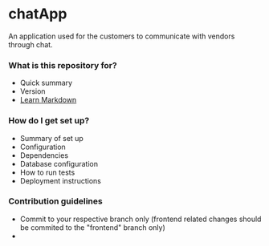 # chatApp
An application used for the customers to communicate with vendors through chat.

### What is this repository for? ###

* Quick summary
* Version
* [Learn Markdown](https://bitbucket.org/tutorials/markdowndemo)

### How do I get set up? ###

* Summary of set up
* Configuration
* Dependencies
* Database configuration
* How to run tests
* Deployment instructions

### Contribution guidelines ###

* Commit to your respective branch only (frontend related changes should be commited to the "frontend" branch only) 
* 
